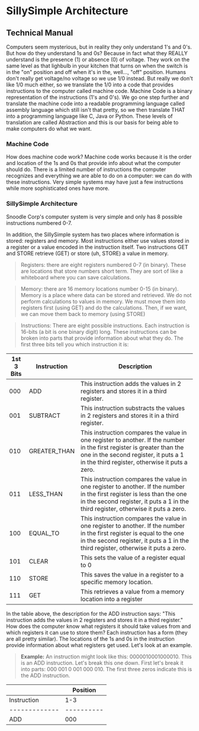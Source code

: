 # SillySimple Architecture
## Technical Manual


Computers seem mysterious, but in reality they only understand 1's and 0's. But how do they understand 1s and 0s?  Because in fact what they REALLY understand is the presence (1) or absence (0) of voltage.  They work on the same level as that lighbulb in your kitchen that turns on when the switch is in the "on" position and off when it's in the, well..., "off" position. Humans don't really get voltage/no voltage so we use 1/0 instead. But really we don't like 1/0 much either, so we translate the 1/0 into a code that provides instructions to the computer called machine code. Machine Code is a binary representation of the instructions (1's and 0's). We go one step further and translate the machine code into a readable programming language called assembly language which still isn't that pretty, so we then translate THAT into a programming language like C, Java or Python. These levels of translation are called Abstraction and this is our basis for being able to make computers do what we want.

### Machine Code
How does machine code work? Machine code works because it is the order and location of the 1s and 0s that provide info about what the computer should do.  There is a limited number of instructions the computer recognizes and everything we are able to do on a computer: we can do with these instructions. Very simple systems may have just a few instructions while more sophisticated ones have more.

### SillySimple Architecture
Snoodle Corp's computer system is very simple and only has 8 possible instructions numbered 0-7. 

In addition, the SillySimple system has two places where information is stored: registers and memory. Most instructions either use values stored in a register or a value encoded in the instruction itself. Two instructions GET and STORE retrieve (GET) or store (uh, STORE) a value in memory.

>Registers: there are eight registers numbered 0-7 (in binary). These are locations that store numbers short term. They are sort of like a whiteboard where you can save calculations.

>Memory: there are 16 memory locations number 0-15 (in binary). Memory is a place where data can be stored and retrieved. We do not perform calculations to values in memory. We must move them into registers first (using GET) and do the calculations. Then, if we want, we can move them back to memory (using STORE)

>Instructions: There are eight possible instructions. Each instruction is 16-bits (a bit is one binary digit) long. These instructions can be broken into parts that provide information about what they do. The first three bits tell you which instruction it is:

| 1st 3 Bits | Instruction | Description |
|--------------|-------------|-------------|
| 000 | ADD | This instruction adds the values in 2 registers and stores it in a third register.
| 001 | SUBTRACT | This instruction substracts the values in 2 registers and stores it in a third register.
| 010 | GREATER_THAN | This instruction compares the value in one register to another. If the number in the first register is greater than the one in the second register, it puts a 1 in the third register, otherwise it puts a zero. |
| 011 | LESS_THAN | This instruction compares the value in one register to another. If the number in the first register is less than the one in the second register, it puts a 1 in the third register, otherwise it puts a zero. |
| 100 | EQUAL_TO | This instruction compares the value in one register to another. If the number in the first register is equal to the one in the second register, it puts a 1 in the third register, otherwise it puts a zero.
| 101 | CLEAR | This sets the value of a register equal to 0
| 110 | STORE | This saves the value in a register to a specific memory location.
| 111 | GET | This retrieves a value from a memory location into a register

In the table above, the description for the ADD instruction says: "This instruction adds the values in 2 registers and stores it in a third register." How does the computer know what registers it should take values from and which registers it can use to store them? Each instruction has a form (they are all pretty similar). The locations of the 1s and 0s in the instruction provide information about what registers get used. Let's look at an example. 

>**Example:**
> An instruction might look like this: 0000010001000010. This is an ADD instruction. Let's break this one down. First let's break it into parts: 000 001 0 001 000 010.  The first three zeros indicate this is the ADD instruction. 

|             |                  Position                 | 
|-------------|-------------------------------------------|
| Instruction | 1-3      | 4-6 | 7 | 8-10 | 11-13 | 14-16 |
|-------------|----------|-----|---|------|-------|-------|
| ADD         | 000      | R3  | 0 | R1   | 000   | R2    |




